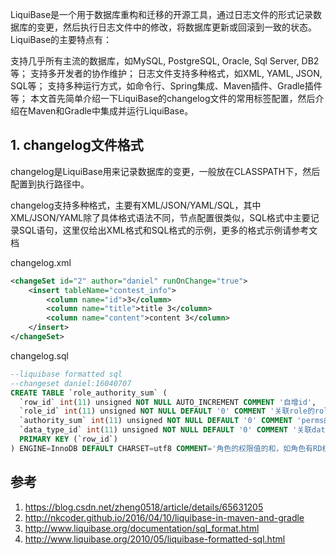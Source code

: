 
LiquiBase是一个用于数据库重构和迁移的开源工具，通过日志文件的形式记录数据库的变更，然后执行日志文件中的修改，将数据库更新或回滚到一致的状态。LiquiBase的主要特点有：

支持几乎所有主流的数据库，如MySQL, PostgreSQL, Oracle, Sql Server, DB2等；
支持多开发者的协作维护；
日志文件支持多种格式，如XML, YAML, JSON, SQL等；
支持多种运行方式，如命令行、Spring集成、Maven插件、Gradle插件等；
本文首先简单介绍一下LiquiBase的changelog文件的常用标签配置，然后介绍在Maven和Gradle中集成并运行LiquiBase。

## 1. changelog文件格式
changelog是LiquiBase用来记录数据库的变更，一般放在CLASSPATH下，然后配置到执行路径中。

changelog支持多种格式，主要有XML/JSON/YAML/SQL，其中XML/JSON/YAML除了具体格式语法不同，节点配置很类似，SQL格式中主要记录SQL语句，这里仅给出XML格式和SQL格式的示例，更多的格式示例请参考文档

changelog.xml
```xml
<changeSet id="2" author="daniel" runOnChange="true">
    <insert tableName="contest_info">
        <column name="id">3</column>
        <column name="title">title 3</column>
        <column name="content">content 3</column>
    </insert>
</changeSet>
```
changelog.sql
```sql
--liquibase formatted sql
--changeset daniel:16040707
CREATE TABLE `role_authority_sum` (
  `row_id` int(11) unsigned NOT NULL AUTO_INCREMENT COMMENT '自增id',
  `role_id` int(11) unsigned NOT NULL DEFAULT '0' COMMENT '关联role的role_id',
  `authority_sum` int(11) unsigned NOT NULL DEFAULT '0' COMMENT 'perms的值的和',
  `data_type_id` int(11) unsigned NOT NULL DEFAULT '0' COMMENT '关联data_type的id',
  PRIMARY KEY (`row_id`)
) ENGINE=InnoDB DEFAULT CHARSET=utf8 COMMENT='角色的权限值的和，如角色有RD权限，则和为2+8=10';
```

## 参考

1. https://blog.csdn.net/zheng0518/article/details/65631205
2. http://nkcoder.github.io/2016/04/10/liquibase-in-maven-and-gradle
3. http://www.liquibase.org/documentation/sql_format.html
4. http://www.liquibase.org/2010/05/liquibase-formatted-sql.html